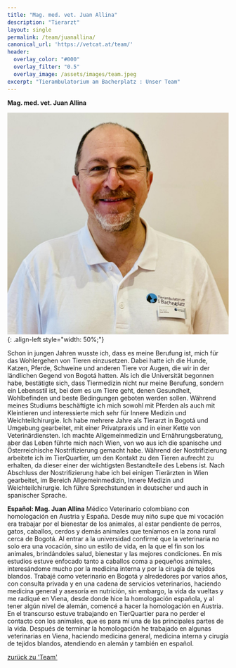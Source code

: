 ```yaml
---
title: "Mag. med. vet. Juan Allina"
description: "Tierarzt"
layout: single
permalink: /team/juanallina/
canonical_url: 'https://vetcat.at/team/'
header:
  overlay_color: "#000"
  overlay_filter: "0.5"
  overlay_image: /assets/images/team.jpeg
excerpt: "Tierambulatorium am Bacherplatz : Unser Team"
---
```


**Mag. med. vet. Juan Allina**

![Mag. med. vet. Juan Allina](/assets/images/juan1_large.jpeg){: .align-left style="width: 50%;"}

Schon in jungen Jahren wusste ich, dass es meine Berufung ist, mich für das Wohlergehen von Tieren einzusetzen. Dabei hatte ich die Hunde, Katzen, Pferde, Schweine und anderen Tiere vor Augen, die wir in der ländlichen Gegend von Bogotá hatten. Als ich die Universität begonnen habe, bestätigte sich, dass Tiermedizin nicht nur meine Berufung, sondern ein Lebensstil ist, bei dem es um Tiere geht, denen Gesundheit, Wohlbefinden und beste Bedingungen geboten werden sollen. Während meines Studiums beschäftigte ich mich sowohl mit Pferden als auch mit Kleintieren und interessierte mich sehr für Innere Medizin und Weichteilchirurgie. Ich habe mehrere Jahre als Tierarzt in Bogotá und Umgebung gearbeitet, mit einer Privatpraxis und in einer Kette von Veterinärdiensten. Ich machte Allgemeinmedizin und Ernährungsberatung, aber das Leben führte mich nach Wien, von wo aus ich die spanische und Österreichische Nostrifizierung gemacht habe. Während der Nostrifizierung arbeitete ich im TierQuartier, um den Kontakt zu den Tieren aufrecht zu erhalten, da dieser einer der wichtigsten Bestandteile des Lebens ist. Nach Abschluss der Nostrifizierung habe ich bei einigen Tierärzten in Wien gearbeitet, im Bereich Allgemeinmedizin, Innere Medizin und Weichteilchirurgie. Ich führe Sprechstunden in deutscher und auch in spanischer Sprache.

**Español: Mag. Juan Allina**
Médico Veterinario colombiano con homologación en Austria y España.
Desde muy niño supe que mi vocación era trabajar por el bienestar de los animales, al estar pendiente de perros, gatos, caballos, cerdos y demás animales que teníamos en la zona rural cerca de Bogotá.
Al entrar a la universidad confirmé que la veterinaria no solo era una vocación, sino un estilo de vida, en la que el fin son los animales, brindándoles salud, bienestar y las mejores condiciones. En mis estudios estuve enfocado tanto a caballos coma a pequeños animales, interesándome mucho por la medicina interna y por la cirugía de tejidos blandos.
Trabajé como veterinario en Bogotá y alrededores por varios años, con consulta privada y en una cadena de servicios veterinarios, haciendo medicina general y asesoría en nutrición, sin embargo, la vida da vueltas y me radiqué en Viena, desde donde hice la homologación española, y al tener algún nivel de alemán, comencé a hacer la homologación en Austria. En el transcurso estuve trabajando en TierQuartier para no perder el contacto con los animales, que es para mí una de las principales partes de la vida.
Después de terminar la homologación he trabajado en algunas veterinarias en Viena, haciendo medicina general, medicina interna y cirugía de tejidos blandos, atendiendo en alemán y también en español.

[zurück zu 'Team'](/team/)
